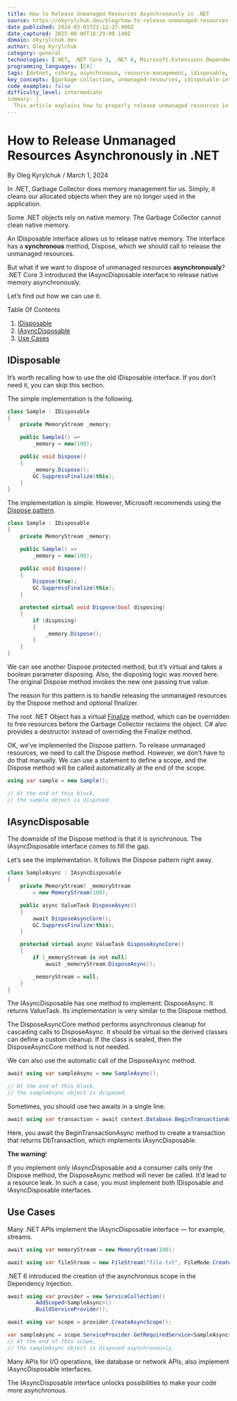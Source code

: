 ```yaml
---
title: How to Release Unmanaged Resources Asynchronously in .NET
source: https://okyrylchuk.dev/blog/how-to-release-unmanaged-resources-asynchronously-in-dotnet/
date_published: 2024-03-01T21:12:37.000Z
date_captured: 2025-08-06T18:29:00.140Z
domain: okyrylchuk.dev
author: Oleg Kyrylchuk
category: general
technologies: [.NET, .NET Core 3, .NET 6, Microsoft.Extensions.DependencyInjection]
programming_languages: [C#]
tags: [dotnet, csharp, asynchronous, resource-management, idisposable, iasyncdisposable, dispose-pattern, memory-management, dependency-injection, unmanaged-resources]
key_concepts: [garbage-collection, unmanaged-resources, idisposable-interface, iasyncdisposable-interface, dispose-pattern, asynchronous-programming, dependency-injection-scope, resource-leak]
code_examples: false
difficulty_level: intermediate
summary: |
  This article explains how to properly release unmanaged resources in .NET, focusing on both synchronous and asynchronous approaches. It begins by revisiting the `IDisposable` interface and the recommended Dispose pattern for synchronous resource cleanup. The core of the article introduces `IAsyncDisposable`, a .NET Core 3 feature, demonstrating its implementation with `ValueTask` and the `await using` statement. The author highlights common use cases for `IAsyncDisposable`, including streams and asynchronous dependency injection scopes, and provides a crucial warning about implementing both interfaces to prevent resource leaks.
---
```

# How to Release Unmanaged Resources Asynchronously in .NET 

By Oleg Kyrylchuk / March 1, 2024

In .NET, Garbage Collector does memory management for us. Simply, it cleans our allocated objects when they are no longer used in the application.

Some .NET objects rely on native memory. The Garbage Collector cannot clean native memory.

An IDisposable interface allows us to release native memory. The interface has a **synchronous** method, Dispose, which we should call to release the unmanaged resources.

But what if we want to dispose of unmanaged resources **asynchronously**? .NET Core 3 introduced the IAsyncDisposable interface to release native memory asynchronously.

Let’s find out how we can use it.

Table Of Contents

1.  [IDisposable](#idisposable)
2.  [IAsyncDisposable](#iasyncdisposable)
3.  [Use Cases](#use-cases)

## **IDisposable**

It’s worth recalling how to use the old IDisposable interface. If you don’t need it, you can skip this section.

The simple implementation is the following.

```csharp
class Sample : IDisposable
{
    private MemoryStream _memory;

    public Sample1() =>
        _memory = new(100);

    public void Dispose()
    {
        _memory.Dispose();
        GC.SuppressFinalize(this);
    }
}
```

The implementation is simple. However, Microsoft recommends using the [Dispose pattern](https://learn.microsoft.com/en-us/dotnet/standard/design-guidelines/dispose-pattern "Dispose pattern").

```csharp
class Sample : IDisposable
{
    private MemoryStream _memory;

    public Sample() =>
        _memory = new(100);

    public void Dispose()
    {
        Dispose(true);
        GC.SuppressFinalize(this);
    }

    protected virtual void Dispose(bool disposing)
    {
        if (disposing)
        {
            _memory.Dispose();
        }
    }
}
```

We can see another Dispose protected method, but it’s virtual and takes a boolean parameter disposing. Also, the disposing logic was moved here. The original Dispose method invokes the new one passing true value.

The reason for this pattern is to handle releasing the unmanaged resources by the Dispose method and optional finalizer.

The root .NET Object has a virtual [Finalize](https://learn.microsoft.com/en-us/dotnet/api/system.object.finalize?view=net-8.0 "Finalize") method, which can be overridden to free resources before the Garbage Collector reclaims the object. C# also provides a destructor instead of overriding the Finalize method.

OK, we’ve implemented the Dispose pattern. To release unmanaged resources, we need to call the Dispose method. However, we don’t have to do that manually. We can use a statement to define a scope, and the Dispose method will be called automatically at the end of the scope.

```csharp
using var sample = new Sample();

// At the end of this block,
// the sample object is disposed.
```

## **IAsyncDisposable**

The downside of the Dispose method is that it is synchronous. The IAsyncDisposable interface comes to fill the gap.

Let’s see the implementation. It follows the Dispose pattern right away.

```csharp
class SampleAsync : IAsyncDisposable
{
    private MemoryStream? _memoryStream
        = new MemoryStream(100);

    public async ValueTask DisposeAsync()
    {
        await DisposeAsyncCore();
        GC.SuppressFinalize(this);
    }

    protected virtual async ValueTask DisposeAsyncCore()
    {
        if (_memoryStream is not null)
            await _memoryStream.DisposeAsync();

        _memoryStream = null;
    }
}
```

The IAsyncDisposable has one method to implement: DisposeAsync. It returns ValueTask. Its implementation is very similar to the Dispose method.

The DisposeAsyncCore method performs asynchronous cleanup for cascading calls to DisposeAsync. It should be virtual so the derived classes can define a custom cleanup. If the class is sealed, then the DisposeAsyncCore method is not needed.

We can also use the automatic call of the DisposeAsync method.

```csharp
await using var sampleAsync = new SampleAsync();

// At the end of this block,
// the sampleAsync object is disposed.
```

Sometimes, you should use two awaits in a single line.

```csharp
await using var transaction = await context.Database.BeginTransactionAsync();
```

Here, you await the BeginTransactionAsync method to create a transaction that returns DbTransaction, which implements IAsyncDisposable.

**The warning**!

If you implement only IAsyncDisposable and a consumer calls only the Dispose method, the DisposeAsync method will never be called. It’d lead to a resource leak. In such a case, you must implement both IDisposable and IAsyncDisposable interfaces.

## Use Cases

Many .NET APIs implement the IAsyncDisposable interface — for example, streams.

```csharp
await using var memoryStream = new MemoryStream(100);

await using var fileStream = new FileStream("file.txt", FileMode.Create);
```

.NET 6 introduced the creation of the asynchronous scope in the Dependency Injection.

```csharp
await using var provider = new ServiceCollection()
        .AddScoped<SampleAsync>()
        .BuildServiceProvider();

await using var scope = provider.CreateAsyncScope();

var sampleAsync = scope.ServiceProvider.GetRequiredService<SampleAsync>();
// At the end of this scope,
// the sampleAsync object is disposed asynchronously.
```

Many APIs for I/O operations, like database or network APIs, also implement IAsyncDisposable interfaces.

The IAsyncDisposable interface unlocks possibilities to make your code more asynchronous.